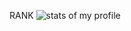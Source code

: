 RANK
![stats of my profile](https://github.com/user-attachments/assets/8a1aaa3d-561f-444d-8afe-72c3f828d4f9)
